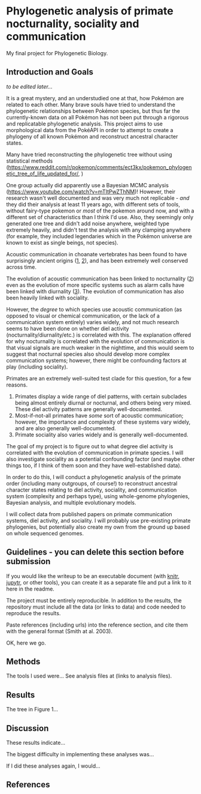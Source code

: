 # Phylogenetic analysis of primate nocturnality, sociality and communication
My final project for Phylogenetic Biology.

## Introduction and Goals
*to be edited later...*

It is a great mystery, and an understudied one at that, 
how Pokémon are related to each other. Many brave souls have tried to
understand the phylogenetic relationships between Pokémon species, but
thus far the currently-known data on all Pokémon has not been
put through a rigorous and replicatable phylogenetic analysis. This
project aims to use morphological data from the PokéAPI in order
to attempt to create a phylogeny of all known Pokémon and 
reconstruct ancestral character states. 

Many have tried reconstructing the phylogenetic tree without using
statistical methods (https://www.reddit.com/r/pokemon/comments/ect3kx/pokemon_phylogenetic_tree_of_life_updated_for/, )

One group actually did apparently use a Bayesian MCMC analysis (https://www.youtube.com/watch?v=mTItPwZThNM)!
However, their research wasn't well documented and was very much not replicable - *and* 
they did their analysis at least 11 years ago, with different sets of tools, without fairy-type pokemon
or *most* of the pokemon around now, and with a different set of characteristics than I think I'd use.
Also, they seemingly only generated one tree and didn't add noise anywhere, weighted type
extremely heavily, and didn't test the analysis with any clamping anywhere (for example, they
included legendaries which
in the Pokémon universe are known to exist as single beings, not species). 








Acoustic communication in choanate vertebrates has been found to have surprisingly ancient origins ([1](https://www.nature.com/articles/s41467-020-14356-3), [2](https://www.nature.com/articles/s41467-022-33741-8)), and has been extremely well conserved across time. 

The evolution of acoustic communication has been linked to nocturnality ([2](https://www.nature.com/articles/s41467-022-33741-8)) even as the evolution of more specific systems such as alarm calls have been linked with diurnality ([3](https://doi.org/10.1093/beheco/arh148)). The evolution of communication has also been heavily linked with sociality. 

However, the *degree* to which species use acoustic communication (as opposed to visual or chemical communication, or the lack of a communication system entirely) varies widely, and not much research seems to have been done on whether diel activity (nocturnality/diurnality/etc.) is correlated with this. The explanation offered for why nocturnality is correlated with the evolution of communication is that visual signals are much weaker in the nighttime, and this would seem to suggest that nocturnal species also should develop more complex communication systems; however, there might be confounding factors at play (including sociality). 

Primates are an extremely well-suited test clade for this question, for a few reasons. 

1) Primates display a wide range of diel patterns, with certain subclades being almost entirely diurnal or nocturnal, and others being very mixed. These diel activity patterns are generally well-documented. 
2) Most-if-not-all primates have *some* sort of acoustic communication; however, the importance and complexity of these systems vary widely, and are also generally well-documented. 
3) Primate sociality also varies widely and is generally well-documented. 

The goal of my project is to figure out to what degree diel activity is correlated with the evolution of communication in primate species. I will also investigate sociality as a potential confounding factor (and maybe other things too, if I think of them soon and they have well-established data). 

In order to do this, I will conduct a phylogenetic analysis of the primate order (including many outgroups, of course!) to reconstruct ancestral character states relating to diel activity, sociality, and communication system (complexity and perhaps type), using whole-genome phylogenies, Bayesian analysis, and multiple evolutionary models. 

I will collect data from published papers on primate communication systems, diel activity, and sociality. I will probably use pre-existing primate phylogenies, but potentially also create my own from the ground up based on whole sequenced genomes. 

## Guidelines - you can delete this section before submission

If you would like the writeup to be an executable document (with [knitr](http://yihui.name/knitr/), [jupytr](http://jupyter.org/), or other tools), you can create it as a separate file and put a link to it here in the readme.

The project must be entirely reproducible. In addition to the results, the repository must include all the data (or links to data) and code needed to reproduce the results.

Paste references (including urls) into the reference section, and cite them with the general format (Smith at al. 2003).

OK, here we go.

## Methods

The tools I used were... See analysis files at (links to analysis files).

## Results

The tree in Figure 1...

## Discussion

These results indicate...

The biggest difficulty in implementing these analyses was...

If I did these analyses again, I would...

## References

